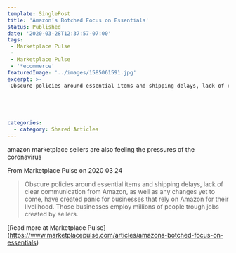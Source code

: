 ```yaml
---
template: SinglePost
title: 'Amazon’s Botched Focus on Essentials'
status: Published
date: '2020-03-28T12:37:57-07:00'
tags:
 - Marketplace Pulse
 -
 - Marketplace Pulse
 - '*ecommerce'
featuredImage: '../images/1585061591.jpg'
excerpt: >-
 Obscure policies around essential items and shipping delays, lack of clear communication from Amazon, as well as any changes yet to come, have created panic for businesses that rely on Amazon for their livelihood. Those businesses employ millions of people trough jobs created by sellers.





categories:
  - category: Shared Articles
---
```

amazon marketplace sellers are also feeling the pressures of the coronavirus

From Marketplace Pulse on 2020 03 24
> Obscure policies around essential items and shipping delays, lack of clear communication from Amazon, as well as any changes yet to come, have created panic for businesses that rely on Amazon for their livelihood. Those businesses employ millions of people trough jobs created by sellers.






[Read more at Marketplace Pulse] (https://www.marketplacepulse.com/articles/amazons-botched-focus-on-essentials)
